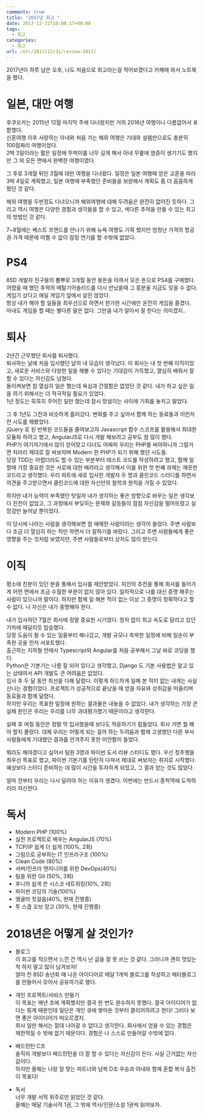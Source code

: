 ```yaml
---
comments: true
title: "2017년 회고 "
date: 2017-12-31T10:00:17+09:00
tags:
  - 회고
categories:
  - 회고
url: /etc/2017/12/31/review-2017/
---
```


2017년이 하루 남은 오후, 나도 처음으로 회고라는걸 적어보겠다고 카페에 와서 노트북을 폈다.

# 일본, 대만 여행
후쿠오카는 2015년 12월 마지막 주에 다녀왔지만 거의 2016년 여행이나 다름없어서 포함했다.  
신혼여행 이후 사랑하는 아내와 처음 가는 해외 여행은 기대와 설렘만으로도 충분히 100점짜리 여행이었다.  
2박 3일이라는 짧은 일정에 뚜벅이를 너무 길게 해서 아내 무릎에 염증이 생기기도 했지만 그 외 모든 면에서 완벽한 여행이였다.  

그 후로 3개월 뒤인 3월에 대만 여행을 다녀왔다. 일정은 일본 여행때 얻은 교훈을 따라 3박 4일로 계획했고, 일본 여행때 부족했던 준비들을 보완해서 계획도 좀 더 꼼꼼하게 짰던 것 같다.  

해외 여행을 두번정도 다녀오니까 해외여행에 대해 두려움은 완전히 없어진 듯하다. 그리고 역시 여행은 다양한 경험과 생각들을 할 수 있고, 색다른 추억을 만들 수 있는 최고의 방법인 것 같다.  

7~8월에는 베스트 프렌드를 만나기 위해 뉴욕 여행도 기획 했지만 엄청난 가격의 항공권 가격 때문에 어쩔 수 없이 잠정 연기를 할 수밖에 없었다.  

# PS4
85D 개발자 친구들의 뽐뿌로 3개월 동안 용돈을 아껴서 모은 돈으로 PS4를 구매했다.  
어렸을 때 했던 추억의 메탈기어솔리드를 다시 만났을때 그 흥분을 지금도 잊을 수 없다.  
게임기 샀다고 매일 게임기 앞에서 살진 않았다.  
항상 내가 해야 할 일들을 최우선으로 하면서 한가한 시간에만 온전히 게임을 즐겼다.  
아내도 게임을 할 때는 별다른 말은 없다. 그만큼 내가 알아서 잘 한다는 의미겠지..  

# 퇴사
2년간 근무했던 회사를 퇴사했다.  
퇴사하는 날에 처음 입사했던 날의 내 모습이 생각났다. 이 회사는 내 첫 번째 이직이었고, 새로운 서비스와 다양한 일을 해볼 수 있다는 기대감이 가득했고, 열심히 배워서 잘 할 수 있다는 자신감도 넘쳤다.  
돌이켜보면 참 열심히 일은 했는데 욕심과 간절함은 없었던 것 같다. 내가 하고 싶은 일을 하기 위해서는 더 적극적일 필요가 있었다.  
1년 정도는 묵묵히 주어진 일만 했는데 잠시 망설이는 사이에 기회를 놓치고 말았다.  

그 후 1년도 그전과 비슷하게 흘러갔다. 변화를 주고 싶어서 함께 하는 동료들과 이런저런 시도를 해봤었다.  
jQuery 로 된 반복된 코드들을 줄여보고자 Javascript 함수 스코프를 활용해서 최대한 모듈화 하려고 했고, AngularJS로 다시 개발 해보려고 공부도 참 많이 했다.  
PHP가 여기저기에서 많이 얻어맞고 다녀도 어짜피 우리는 PHP를 써야하니까 그럴거면 차라리 제대로 잘 써보자며 Modern 한 PHP가 되기 위해 했던 시도들.  
당장 TDD는 어렵더라도 할 수 있는 부분부터 테스트 코드를 작성하려고 했고, 함께 일 할때 가장 중요한 것은 서로에 대한 배려라고 생각해서 이를 위한 첫 번째 과제는 깨끗한 코드라고 생각했다. 우리 파트에 새로 입사한 개발자 두 명과 클린코드 스터디를 하면서 의견을 주고받으면서 클린코드에 대한 자신만의 철학과 원칙을 가질 수 있었다.  

하지만 내가 능력이 부족했던 탓일까 내가 생각하는 좋은 방향으로 바꾸는 일은 생각보다 진전이 없었고, 그 과정에서 부딪히는 문제와 갈등들이 점점 자신감을 떨어뜨렸고 실망감만 늘어날 뿐이었다.  

이 당시에 나라는 사람을 생각해보면 참 애매한 사람이라는 생각이 들었다. 주변 사람보다 조금 더 열심히 하는 척만 하면서 더 잘하기를 바랐다. 그리고 주변 사람들에게 좋은 영향을 주는 것처럼 보였지만, 주변 사람들로부터 상처도 많이 받는다.  

# 이직
평소에 친분이 있던 분을 통해서 입사를 제안받았다. 지인의 추천을 통해 회사를 들어가게 어떤 면에서 조금 수월한 부분이 없지 않아 있다. 일차적으로 나를 대신 증명 해주는 사람이 있으니까 말이다. 하지만 함께 일 해본 적이 없는 이상 그 증명이 정확하다고 할 수 없다. 나 자신은 내가 증명해야 한다.  

내가 입사하던 7월은 회사에 정말 중요한 시기였다. 정차 없이 최고 속도로 달리고 있던 기차에 매달리듯 탑승했다.  
당장 도움이 될 수 있는 일들부터 해나갔고, 개발 규모나 촉박한 일정에 비해 일손이 부족한 곳을 먼저 서포트했다.  
출근하는 지하철 안에서 Typescript와 Angular를 처음 공부해서 그날 바로 코딩을 했다.  
Python은 기본기는 나름 잘 되어 있다고 생각했고, Django 도 기본 사용법은 알고 있는 상태여서 API 개발도 큰 어려움은 없었다.  
입사 후 두 달 동안 최선을 다해 달렸다. 이렇게 하드하게 일해 본 적이 없는 내게는 사실 신나는 경험이었다. 프로젝트가 성공적으로 끝났을 때 얻을 자유와 성취감을 떠올리며 동료들과 함께 달렸다.  
하지만 우리는 목표한 일정에 원하는 결과물은 내놓을 수 없었다. 내가 생각하는 가장 큰 실패 원인은 우리는 우리를 너무 과대평가했기 때문이라고 생각한다.  

실패 후 며칠 동안은 정말 막 입사했을때 보다도 적응하기가 힘들었다. 회사 가면 뭘 해야 할지 몰랐다. 대체 우리는 어떻게 되는 걸까 하는 두려움과 함께 고생했던 다른 부서 사람들에게 기대했던 결과를 안겨주지 못한 미안함이 들었다.  

뭐라도 해야겠다고 싶어서 팀원 3명과 파이썬 도서 리뷰 스터디도 했다. 우선 정주행을 최우선 목표로 했고, 파이썬 기본기를 탄탄히 다져서 제대로 써보자는 취지로 시작했다. 예상보다 스터디 준비하는 데 많이 시간을 투자하게 되었고, 그 결과 얻는 것도 많았다.  

얼마 전부터 우리는 다시 달려야 하는 이유가 생겼다. 이번에는 반드시 종착역에 도착하리라 자신한다.  

# 독서
- Modern PHP (100%)
- 실전 프로젝트로 배우는 AngularJS (70%)
- TCP/IP 쉽게 더 쉽게 (100%, 2회)
- 그림으로 공부하는 IT 인프라구조 (100%)
- Clean Code (80%)
- 서버/인프라 엔지니어를 위한 DevOps(40%)
- 팀을 위한 Git (50%, 3회)
- 후니의 쉽게 쓴 시스코 네트워킹(10%, 2회)
- 파이썬 코딩의 기술(100%)
- 앵귤러 첫걸음(40%, 현재 진행중)
- 투 스쿱 오브 장고 (30%, 현재 진행중)


# 2018년은 어떻게 살 것인가?
- 블로그  
이 회고를 적으면서 느낀 건 역시 난 글을 잘 못 쓰는 것 같다. 그러니까 괜히 멋있는 척 하지 말고 많이 남겨보자!  
얼마 전 85D 송년회 때 나온 아이디어로 매달 1개씩 블로그를 작성하고 메타블로그를 만들어서 모아서 공유하기로 했다.  

- 개인 프로젝트/서비스 만들기  
이 목표는 매년 초에 계획했지만 결국 한 번도 완수하지 못했다. 결국 아이디어가 없다는 핑계 때문인데 일단은 개인 큐에 쌓아둔 것부터 클리어하려고 한다! 그러다 보면 좋은 아이디어가 떠오르겠지.  
회사 일만 해서는 절대 나아갈 수 없다고 생각한다. 회사에서 얻을 수 있는 경험은 제한적일 수 밖에 없기 때문이다. 경험은 나 스스로 만들어갈 수밖에 없다.  

- 배드민턴 C조  
솔직히 개발보다 배드민턴을 더 잘 할 수 있다는 자신감이 든다. 사실 근거없는 자신감이다.  
하지만 올해는 나랑 잘 맞는 파트너와 남복 D조 우승과 아내와 함께 혼합 복식 출전이 목표다!  

- 독서  
너무 개발 서적 위주로만 읽었던 것 같다.   
올해는 매달 기술서적 1권, 그 밖에 역사/인문/소설 1권씩 읽어보자.   


